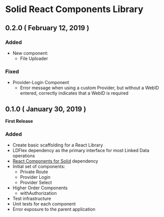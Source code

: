 # Solid React Components Library

## 0.2.0 ( February 12, 2019 )

### Added

- New component: 
    - File Uploader
    
### Fixed
- Provider-Login Component
    - Error message when using a custom Provider, but without a WebID entered, correctly indicates that a WebID is required 

## 0.1.0 ( January 30, 2019 )

**First Release**

### Added

- Create basic scaffolding for a React Library
- LDFlex dependency as the primary interface for most Linked Data operations
- [React Components for Solid](https://github.com/solid/react-components) dependency
- Initial set of components:
  - Private Route
  - Provider Login
  - Provider Select
- Higher Order Components
  - withAuthorization
- Test infrastructure
- Unit tests for each component
- Error exposure to the parent application
